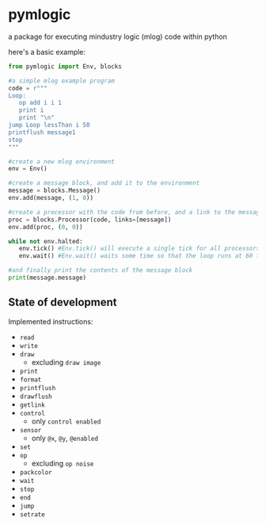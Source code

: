  # pymlogic

 a package for executing mindustry logic (mlog) code within python

 here's a basic example:
 ```py
 from pymlogic import Env, blocks

 #a simple mlog example program
 code = r"""
 Loop:
    op add i i 1
    print i
    print "\n"
 jump Loop lessThan i 50
 printflush message1
 stop
 """

 #create a new mlog environment
 env = Env()

 #create a message block, and add it to the environment
 message = blocks.Message()
 env.add(message, (1, 0))

 #create a processor with the code from before, and a link to the message block from before
 proc = blocks.Processor(code, links=[message])
 env.add(proc, (0, 0))

 while not env.halted:
    env.tick() #Env.tick() will execute a single tick for all processors in the environment
    env.wait() #Env.wait() waits some time so that the loop runs at 60 tps

#and finally print the contents of the message block
print(message.message)
```

## State of development

Implemented instructions:
 - `read`
 - `write`
 - `draw`
   - excluding `draw image`
 - `print`
 - `format`
 - `printflush`
 - `drawflush`
 - `getlink`
 - `control`
   - only `control enabled`
 - `sensor`
   - only `@x`, `@y`, `@enabled`
 - `set`
 - `op`
   - excluding `op noise`
 - `packcolor`
 - `wait`
 - `stop`
 - `end`
 - `jump`
 - `setrate`
